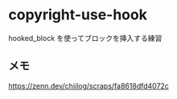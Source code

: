 # copyright-use-hook
hooked_block を使ってブロックを挿入する練習

## メモ

https://zenn.dev/chiilog/scraps/fa8618dfd4072c
